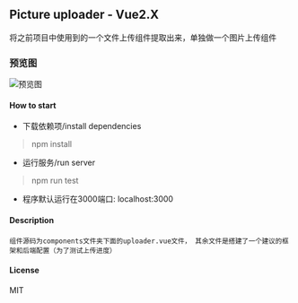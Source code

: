 ## Picture uploader - Vue2.X
将之前项目中使用到的一个文件上传组件提取出来，单独做一个图片上传组件

### 预览图
![预览图](https://github.com/watson-yan/vue-uploader/static/preview.png)

#### How to start
* 下载依赖项/install dependencies
> npm install

* 运行服务/run server
> npm run test

* 程序默认运行在3000端口: localhost:3000

#### Description
	组件源码为components文件夹下面的uploader.vue文件， 其余文件是搭建了一个建议的框架和后端配置（为了测试上传进度）

#### License
MIT


